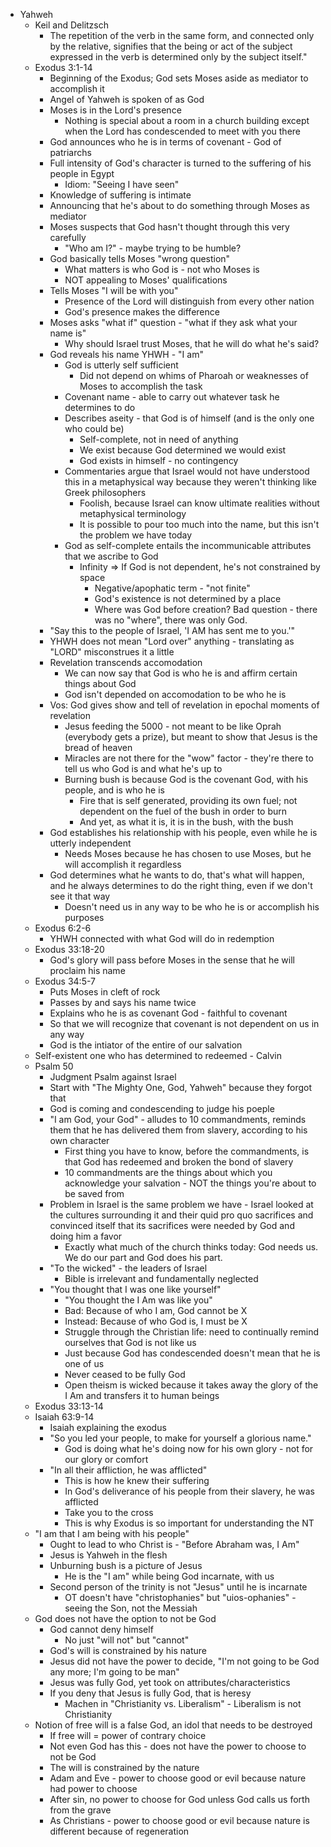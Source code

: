* Yahweh
  * Keil and Delitzsch
    * The repetition of the verb in the same form, and connected only by the relative, signifies that the being or act of the subject expressed in the verb is determined only by the subject itself."
  * Exodus 3:1-14
    * Beginning of the Exodus; God sets Moses aside as mediator to accomplish it
    * Angel of Yahweh is spoken of as God
    * Moses is in the Lord's presence
      * Nothing is special about a room in a church building except when the Lord has condescended to meet with you there
    * God announces who he is in terms of covenant - God of patriarchs
    * Full intensity of God's character is turned to the suffering of his people in Egypt
      * Idiom: "Seeing I have seen"
    * Knowledge of suffering is intimate
    * Announcing that he's about to do something through Moses as mediator
    * Moses suspects that God hasn't thought through this very carefully
      * "Who am I?" - maybe trying to be humble?
    * God basically tells Moses "wrong question"
      * What matters is who God is - not who Moses is
      * NOT appealing to Moses' qualifications
    * Tells Moses "I will be with you"
      * Presence of the Lord will distinguish from every other nation
      * God's presence makes the difference
    * Moses asks "what if" question - "what if they ask what your name is"
      * Why should Israel trust Moses, that he will do what he's said?
    * God reveals his name YHWH - "I am"
      * God is utterly self sufficient
        * Did not depend on whims of Pharoah or weaknesses of Moses to accomplish the task
      * Covenant name - able to carry out whatever task he determines to do
      * Describes aseity - that God is of himself (and is the only one who could be)
        * Self-complete, not in need of anything
        * We exist because God determined we would exist
        * God exists in himself - no contingency
      * Commentaries argue that Israel would not have understood this in a metaphysical way because they weren't thinking like Greek philosophers
        * Foolish, because Israel can know ultimate realities without metaphysical terminology
        * It is possible to pour too much into the name, but this isn't the problem we have today
      * God as self-complete entails the incommunicable attributes that we ascribe to God
        * Infinity => If God is not dependent, he's not constrained by space
          * Negative/apophatic term - "not finite"
          * God's existence is not determined by a place
          * Where was God before creation? Bad question - there was no "where", there was only God.
    * "Say this to the people of Israel, 'I AM has sent me to you.'"
    * YHWH does not mean "Lord over" anything - translating as "LORD" misconstrues it a little
    * Revelation transcends accomodation
      * We can now say that God is who he is and affirm certain things about God
      * God isn't depended on accomodation to be who he is
    * Vos: God gives show and tell of revelation in epochal moments of revelation
      * Jesus feeding the 5000 - not meant to be like Oprah (everybody gets a prize), but meant to show that Jesus is the bread of heaven
      * Miracles are not there for the "wow" factor - they're there to tell us who God is and what he's up to
      * Burning bush is because God is the covenant God, with his people, and is who he is
        * Fire that is self generated, providing its own fuel; not dependent on the fuel of the bush in order to burn
        * And yet, as what it is, it is in the bush, with the bush
    * God establishes his relationship with his people, even while he is utterly independent
      * Needs Moses because he has chosen to use Moses, but he will accomplish it regardless
    * God determines what he wants to do, that's what will happen, and he always determines to do the right thing, even if we don't see it that way
      * Doesn't need us in any way to be who he is or accomplish his purposes
  * Exodus 6:2-6
    * YHWH connected with what God will do in redemption
  * Exodus 33:18-20
    * God's glory will pass before Moses in the sense that he will proclaim his name
  * Exodus 34:5-7
    * Puts Moses in cleft of rock
    * Passes by and says his name twice
    * Explains who he is as covenant God - faithful to covenant
    * So that we will recognize that covenant is not dependent on us in any way
    * God is the intiator of the entire of our salvation
  * Self-existent one who has determined to redeemed - Calvin
  * Psalm 50
    * Judgment Psalm against Israel
    * Start with "The Mighty One, God, Yahweh" because they forgot that
    * God is coming and condescending to judge his poeple
    * "I am God, your God" - alludes to 10 commandments, reminds them that he has delivered them from slavery, according to his own character
      * First thing you have to know, before the commandments, is that God has redeemed and broken the bond of slavery
      * 10 commandments are the things about which you acknowledge your salvation - NOT the things you're about to be saved from
    * Problem in Israel is the same problem we have - Israel looked at the cultures surrounding it and their quid pro quo sacrifices and convinced itself that its sacrifices were needed by God and doing him a favor
      * Exactly what much of the church thinks today: God needs us. We do our part and God does his part.
    * "To the wicked" - the leaders of Israel
      * Bible is irrelevant and fundamentally neglected
    * "You thought that I was one like yourself"
      * "You thought the I Am was like you"
      * Bad: Because of who I am, God cannot be X
      * Instead: Because of who God is, I must be X
      * Struggle through the Christian life: need to continually remind ourselves that God is not like us
      * Just because God has condescended doesn't mean that he is one of us
      * Never ceased to be fully God
      * Open theism is wicked because it takes away the glory of the I Am and transfers it to human beings
  * Exodus 33:13-14
  * Isaiah 63:9-14
    * Isaiah explaining the exodus
    * "So you led your people, to make for yourself a glorious name."
      * God is doing what he's doing now for his own glory - not for our glory or comfort
    * "In all their affliction, he was afflicted"
      * This is how he knew their suffering
      * In God's deliverance of his people from their slavery, he was afflicted
      * Take you to the cross
      * This is why Exodus is so important for understanding the NT
  * "I am that I am being with his people"
    * Ought to lead to who Christ is - "Before Abraham was, I Am"
    * Jesus is Yahweh in the flesh
    * Unburning bush is a picture of Jesus
      * He is the "I am" while being God incarnate, with us
    * Second person of the trinity is not "Jesus" until he is incarnate
      * OT doesn't have "christophanies" but "uios-ophanies" - seeing the Son, not the Messiah
  * God does not have the option to not be God
    * God cannot deny himself
      * No just "will not" but "cannot"
    * God's will is constrained by his nature
    * Jesus did not have the power to decide, "I'm not going to be God any more; I'm going to be man"
    * Jesus was fully God, yet took on attributes/characteristics
    * If you deny that Jesus is fully God, that is heresy
      * Machen in "Christianity vs. Liberalism" - Liberalism is not Christianity
  * Notion of free will is a false God, an idol that needs to be destroyed
    * If free will = power of contrary choice
    * Not even God has this - does not have the power to choose to not be God
    * The will is constrained by the nature
    * Adam and Eve - power to choose good or evil because nature had power to choose
    * After sin, no power to choose for God unless God calls us forth from the grave
    * As Christians - power to choose good or evil because nature is different because of regeneration
